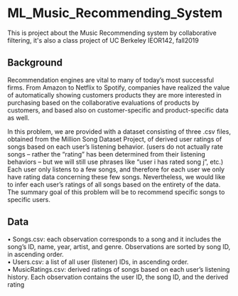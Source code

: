 # ML_Music_Recommending_System
This is project about the Music Recommending system by collaborative filtering, it's also a class project of UC Berkeley IEOR142, fall2019


## Background

Recommendation engines are vital to many of today’s most successful firms. From Amazon to Netflix
to Spotify, companies have realized the value of automatically showing customers products they
are more interested in purchasing based on the collaborative evaluations of products by customers,
and based also on customer-specific and product-specific data as well. 

In this problem, we are provided with a dataset consisting of three .csv files, obtained from the Million Song Dataset Project,
of derived user ratings of songs based on each user’s listening behavior. (users do not
actually rate songs – rather the “rating” has been determined from their listening behaviors – but
we will still use phrases like “user i has rated song j”, etc.) Each user only listens to a few songs,
and therefore for each user we only have rating data concerning these few songs. Nevertheless, we
would like to infer each user’s ratings of all songs based on the entirety of the data. The summary
goal of this problem will be to recommend specific songs to specific users.

## Data

• Songs.csv: each observation corresponds to a song and it includes the song’s ID, name, year,
artist, and genre. Observations are sorted by song ID, in ascending order. <br/>
• Users.csv: a list of all user (listener) IDs, in ascending order. <br/>
• MusicRatings.csv: derived ratings of songs based on each user’s listening history. Each
observation contains the user ID, the song ID, and the derived rating


